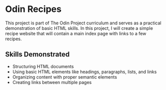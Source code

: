 
# Odin Recipes

This project is part of The Odin Project curriculum and serves as a practical demonstration of basic HTML skills. In this project, I will create a simple recipe website that will contain a main index page with links to a few recipes.

## Skills Demonstrated
- Structuring HTML documents
- Using basic HTML elements like headings, paragraphs, lists, and links
- Organizing content with proper semantic elements
- Creating links between multiple pages
